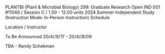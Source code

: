 PLANTBI (Plant & Microbial Biology) 299: Graduate Research
Open
IND 001 #11046 / Session C / 1.00 - 12.00 units
2024 Summer
Independent Study (Instruction Mode: In-Person Instruction)
Schedule
	
Location / Instructor
	
To Be Announced
20/4//6/17 - 20/4//8/09
	
TBA - Randy Schekman 
